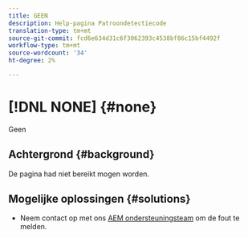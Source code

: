 ```yaml
---
title: GEEN
description: Help-pagina Patroondetectiecode
translation-type: tm+mt
source-git-commit: fcd6e634d31c6f3062393c4538bf86c15bf4492f
workflow-type: tm+mt
source-wordcount: '34'
ht-degree: 2%

---
```



# [!DNL NONE] {#none}

Geen

## Achtergrond {#background}

De pagina had niet bereikt mogen worden.

## Mogelijke oplossingen {#solutions}

* Neem contact op met ons [AEM ondersteuningsteam](https://helpx.adobe.com/enterprise/using/support-for-experience-cloud.html) om de fout te melden.
